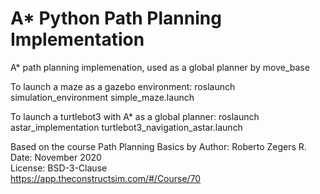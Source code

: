 # A* Python Path Planning Implementation

A* path planning implemenation, used as a global planner by move_base

To launch a maze as a gazebo environment:
roslaunch simulation_environment simple_maze.launch 

To launch a turtlebot3 with A* as a global planner:
roslaunch astar_implementation turtlebot3_navigation_astar.launch 


Based on the course Path Planning Basics by 
Author: Roberto Zegers R.  
Date: November 2020  
License: BSD-3-Clause  
https://app.theconstructsim.com/#/Course/70



